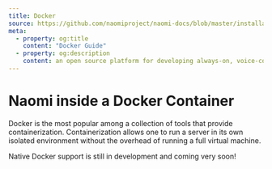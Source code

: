 ```yaml
---
title: Docker
source: https://github.com/naomiproject/naomi-docs/blob/master/installation/docker.md
meta:
  - property: og:title
    content: "Docker Guide"
  - property: og:description
    content: an open source platform for developing always-on, voice-controlled applications
---
```


# Naomi inside a Docker Container

Docker is the most popular among a collection of tools that provide containerization.
Containerization allows one to run a server in its own isolated environment without the overhead of running a full virtual machine.

Native Docker support is still in development and coming very soon!

<DocPreviousVersions/>
<EditPageLink/>
